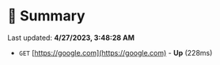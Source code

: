 # 📖 Summary
Last updated: **4/27/2023, 3:48:28 AM**

- `GET` [https://google.com](https://google.com) - **Up** (228ms)
